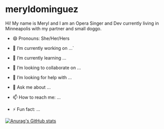 # meryldominguez
<!-- [![banner](/Meryl%20dominguez.png)]() -->

Hi! My name is Meryl and I am an Opera Singer and Dev currently living in Minneapolis with my partner and small doggo.
- 😄 Pronouns: She/Her/Hers
- 🔭 I’m currently working on ...`
- 🌱 I’m currently learning ...
- 👯 I’m looking to collaborate on ...
- 🤔 I’m looking for help with ...
- 💬 Ask me about ...
- 📫 How to reach me: ...

- ⚡ Fun fact: ...

[![Anurag's GitHub stats](https://github-readme-stats.vercel.app/api?username=meryldominguez&count_private=true&theme=vue-dark&bg_color=DEG,1f4037,99f2c8&hide=stars,contribs)](https://github.com/anuraghazra/github-readme-stats)



<!-- [![trophy](https://github-profile-trophy.vercel.app/?username=meryldominguez)](https://github.com/ryo-ma/github-profile-trophy) -->


